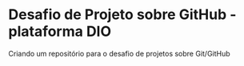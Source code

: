 # Desafio de Projeto sobre GitHub - plataforma DIO
Criando um repositório para o desafio de projetos sobre Git/GitHub
